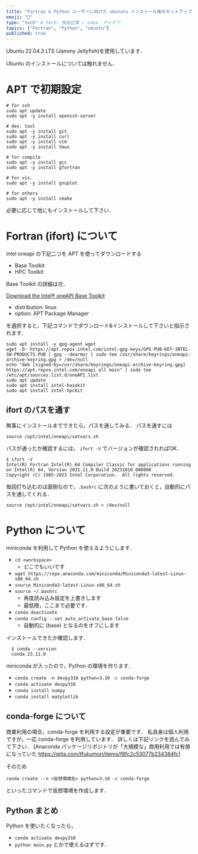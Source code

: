 ```yaml
---
title: "Fortran & Python ユーザーに向けた ubunutu インストール後のセットアップに関するまとめ"
emoji: "🎃"
type: "tech" # tech: 技術記事 / idea: アイデア
topics: ["Fortran", "Python", "ubuntu"]
published: true
---
```


Ubuntu 22.04.3 LTS (Jammy Jellyfish)を使用しています．

Ubuntu のインストールについては触れません．


# APT で初期設定
```
# for ssh
sudo apt update
sudo apt -y install openssh-server

# dev. tool
sudo apt -y install git
sudo apt -y install curl
sudo apt -y install vim
sudo apt -y install tmux 

# for compile
sudo apt -y install gcc
sudo apt -y install gfortran

# for vis.
sudo apt -y install gnuplot 

# for others
sudo apt -y install cmake
```

必要に応じて他にもインストールして下さい．


# Fortran (ifort) について

intel oneapi の下記二つを APT を使ってダウンロードする
- Base Toolkit 
- HPC Toolkit

Base Toolkit の詳細は次．

[Download the Intel®  oneAPI Base Toolkit](https://www.intel.com/content/www/us/en/developer/tools/oneapi/base-toolkit-download.html?operatingsystem=linux&distributions=aptpackagemanager)

- distribution: linux 
- option: APT Package Manager

を選択すると，下記コマンドでダウンロード&インストールして下さいと指示されます．

```
sudo apt install -y gpg-agent wget
wget -O- https://apt.repos.intel.com/intel-gpg-keys/GPG-PUB-KEY-INTEL-SW-PRODUCTS.PUB | gpg --dearmor | sudo tee /usr/share/keyrings/oneapi-archive-keyring.gpg > /dev/null
echo "deb [signed-by=/usr/share/keyrings/oneapi-archive-keyring.gpg] https://apt.repos.intel.com/oneapi all main" | sudo tee /etc/apt/sources.list.d/oneAPI.list
sudo apt update
sudo apt install intel-basekit
sudo apt install intel-hpckit
```

## ifort のパスを通す
無事にインストールまでできたら，パスを通してみる．
パスを通すには

`source /opt/intel/oneapi/setvars.sh`

パスが通ったか確認するには，
`ifort -V`
でバージョンが確認されればOK．

```
$ ifort -V
Intel(R) Fortran Intel(R) 64 Compiler Classic for applications running on Intel(R) 64, Version 2021.11.0 Build 20231010_000000
Copyright (C) 1985-2023 Intel Corporation.  All rights reserved.
```

毎回打ち込むのは面倒なので，`.bashrc` に次のように書いておくと，自動的にパスを通してくれる．

`source /opt/intel/oneapi/setvars.sh > /dev/null`

# Python について

miniconda を利用して Python を使えるようにします．

- `cd <workspace>`
  - どこでもいいです
- `wget https://repo.anaconda.com/miniconda/Miniconda3-latest-Linux-x86_64.sh`
- `source Miniconda3-latest-Linux-x86_64.sh`
- `source ~/.bashrc`
  - 再度読み込み設定を上書きします
  - 最低限，ここまで必要です．
- `conda deactivate`
- `conda config --set auto_activate_base false`
  - 自動的に (base) となるのをオフにします

インストールできたか確認します．

```code:terminal
  $ conda --version
  conda 23.11.0
```

miniconda が入ったので，Python の環境を作ります．
- `conda create -n devpy310 python=3.10 -c conda-forge`
- `conda activate devpy310`
- `conda install numpy`
- `conda install matplotlib`

## conda-forge について

商業利用の場合，conda-forge を利用する設定が重要です．
私自身は個人利用ですが，一応 conda-forge を利用しています．
詳しくは下記リンクを読んでみて下さい．
[Anaconda パッケージリポジトリが「大規模な」商用利用では有償になっていた https://qiita.com/tfukumori/items/f8fc2c53077b234384fc]

そのため

`conda create --n <仮想環境名> python=3.10 -c conda-forge`

といったコマンドで仮想環境を作成します．

## Python まとめ

Python を使いたくなったら，
- `conda activate devpy310`
- `python main.py`
とかで使えるはずです．


